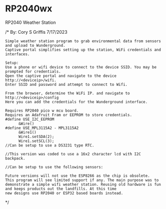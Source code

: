 # RP2040wx
 RP2040 Weather Station

/*  By: Cory S Griffis
    7/17/2023

    Simple weather station program to grab environmental data from sensors and upload to Wunderground. 
    Captive portal simplifies setting up the station, WiFi credentials and interfaces.

    Setup:
    Use a phone or wifi device to connect to the device SSID. You may be prompted for credentials. 
    Open the captive portal and navigate to the device http://<deviceip>/wifi.
    Enter SSID and password and attempt to connect to Wifi.

    From the browser, determine the WiFi IP. and navigate to http://<deviceip>/config
    Here you can add the credentials for the Wunderground interface. 
    
    Requires RP2040 pico w mcu board. 
    Requires an Adafruit Fram or EEPROM to store credentials.
    #define USE_I2C_EEPROM
          &Wire()
    #define USE_MPL3115A2 - MPL3115A2
          &Wire1()
          Wire1.setSDA(2);
          Wire1.setSCL(3);
    //Can be setup to use a DS3231 type RTC.

    //This version was coded to use a 16x2 character lcd with I2C backpack.

    //Can be setup to use the following sensors:
    
    Future versions will not use the ESP8266 as the chip is obsolete.
    This program will see limited support if any. The main purpose was to 
    demonstrate a simple wifi weather station. Reusing old hardware is fun
    and keeps products out the landfills. At this time  
    new designs use RP2040 or ESP32 based boards instead. 

*/